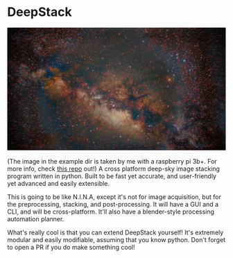 # DeepStack

![Example Extracted Image](./example_images/result.jpg)

(The image in the example dir is taken by me with a raspberry pi 3b+. For more info, check [this repo](https://github.com/n3rdium/AstroPi) out!)
A cross platform deep-sky image stacking program written in python. Built to be fast yet accurate, and user-friendly yet advanced and easily extensible.

This is going to be like N.I.N.A, except it's not for image acquisition, but for the preprocessing, stacking, and post-processing.
It will have a GUI and a CLI, and will be cross-platform.
It'll also have a blender-style processing automation planner.

What's really cool is that you can extend DeepStack yourself! It's extremely modular and easily modifiable, assuming that you know python.
Don't forget to open a PR if you do make something cool!
